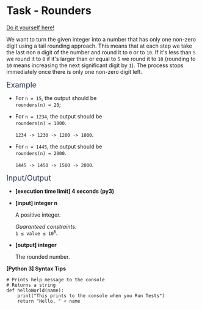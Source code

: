 # Task - Rounders

[Do it yourself here!](https://app.codesignal.com/arcade/code-arcade/loop-tunnel/H5PP5MXvYvWXxTytH)

<p>We want to turn the given integer into a number that has only one non-zero digit using a tail rounding approach. This means that at each step we take the last non <code>0</code> digit of the number and round it to <code>0</code> or to <code>10</code>. If it's less than <code>5</code> we round it to <code>0</code> if it's larger than or equal to <code>5</code> we round it to <code>10</code> (rounding to <code>10</code> means increasing the next significant digit by <code>1</code>). The process stops immediately once there is only one non-zero digit left.</p>
<p><span class="markdown--header" style="color:#2b3b52;font-size:1.4em">Example</span></p>
<ul>
<li>
<p>For <code>n = 15</code>, the output should be<br>
<code>rounders(n) = 20</code>;</p>
</li>
<li>
<p>For <code>n = 1234</code>, the output should be<br>
<code>rounders(n) = 1000</code>.</p>
<p><code>1234 -&gt; 1230 -&gt; 1200 -&gt; 1000</code>.</p>
</li>
<li>
<p>For <code>n = 1445</code>, the output should be<br>
<code>rounders(n) = 2000</code>.</p>
<p><code>1445 -&gt; 1450 -&gt; 1500 -&gt; 2000</code>.</p>
</li>
</ul>
<p><span class="markdown--header" style="color:#2b3b52;font-size:1.4em">Input/Output</span></p>
<ul>
<li>
<p><strong>[execution time limit] 4 seconds (py3)</strong></p>
</li>
<li>
<p><strong>[input] integer n</strong></p>
<p>A positive integer.</p>
<p><em>Guaranteed constraints:</em><br>
<code>1 ≤ value ≤ 10<sup>8</sup></code>.</p>
</li>
<li>
<p><strong>[output] integer</strong></p>
<p>The rounded number.</p>
</li>
</ul>
<p><strong>[Python 3] Syntax Tips</strong></p>
<pre><code class="language-python"><span class="hljs-comment"># Prints help message to the console</span>
<span class="hljs-comment"># Returns a string</span>
<span class="hljs-keyword">def</span> <span class="hljs-title function_">helloWorld</span>(<span class="hljs-params">name</span>):
    <span class="hljs-built_in">print</span>(<span class="hljs-string">"This prints to the console when you Run Tests"</span>)
    <span class="hljs-keyword">return</span> <span class="hljs-string">"Hello, "</span> + name

</code></pre>
